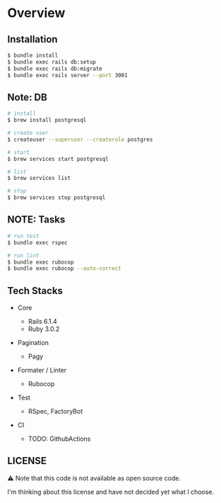 # Overview

## Installation

```zsh
$ bundle install
$ bundle exec rails db:setup
$ bundle exec rails db:migrate
$ bundle exec rails server --port 3001
```

## Note: DB

```zsh
# install
$ brew install postgresql

# create user
$ createuser --superuser --createrole postgres

# start
$ brew services start postgresql

# list
$ brew services list

# stop
$ brew services stop postgresql
```

## NOTE: Tasks

```zsh
# run test
$ bundle exec rspec

# run lint
$ bundle exec rubocop
$ bundle exec rubocop --auto-correct
```

## Tech Stacks

- Core

  - Rails 6.1.4
  - Ruby 3.0.2

- Pagination

  - Pagy

- Formater / Linter

  - Rubocop

- Test

  - RSpec, FactoryBot

- CI

  - TODO: GithubActions

## LICENSE

⚠️ Note that this code is not available as open source code.

I'm thinking about this license and have not decided yet what I choose.
